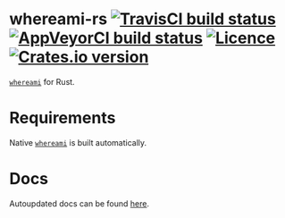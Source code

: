 # whereami-rs [![TravisCI build status](https://travis-ci.org/nabijaczleweli/whereami-rs.svg?branch=master)](https://travis-ci.org/nabijaczleweli/whereami-rs) [![AppVeyorCI build status](https://ci.appveyor.com/api/projects/status/n0atavu1kn5ngb34/branch/master?svg=true)](https://ci.appveyor.com/project/nabijaczleweli/whereami-rs/branch/master) [![Licence](https://img.shields.io/badge/license-MIT-blue.svg?style=flat)](LICENSE) [![Crates.io version](http://meritbadge.herokuapp.com/whereami)](https://crates.io/crates/whereami)
[`whereami`](https://github.com/gpakosz/whereami) for Rust.

# Requirements
Native [`whereami`](https://github.com/gpakosz/whereami) is built automatically.

# Docs
Autoupdated docs can be found [here](https://cdn.rawgit.com/nabijaczleweli/whereami-rs/doc/whereami/index.html).
